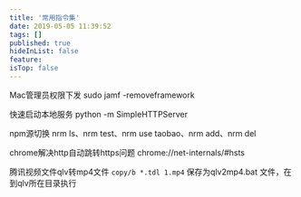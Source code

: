 ```yaml
---
title: '常用指令集'
date: 2019-05-05 11:39:52
tags: []
published: true
hideInList: false
feature: 
isTop: false
---
```

Mac管理员权限下发 sudo jamf -removeframework

快速启动本地服务 python -m SimpleHTTPServer

npm源切换   nrm ls、nrm test、nrm use taobao、nrm add、nrm del 

chrome解决http自动跳转https问题 chrome://net-internals/#hsts

腾讯视频文件qlv转mp4文件 ``copy/b *.tdl 1.mp4`` 保存为qlv2mp4.bat 文件，在到qlv所在目录执行
